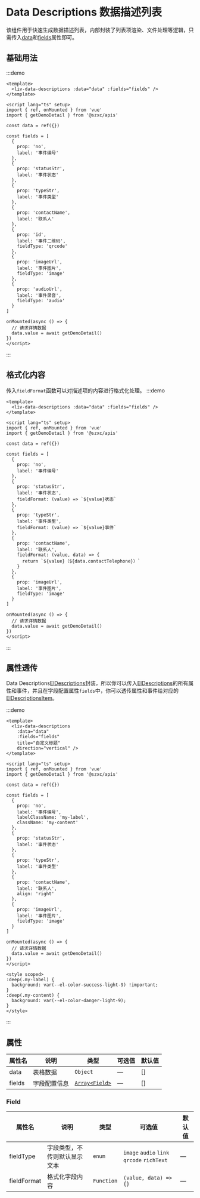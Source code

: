 # Data Descriptions 数据描述列表

该组件用于快速生成数据描述列表，内部封装了列表项渲染、文件处理等逻辑，只需传入[data](#属性)和[fields](#field)属性即可。

## 基础用法
:::demo
```vue
<template>
  <liv-data-descriptions :data="data" :fields="fields" />
</template>

<script lang="ts" setup>
import { ref, onMounted } from 'vue'
import { getDemoDetail } from '@szxc/apis'

const data = ref({})

const fields = [
  {
    prop: 'no',
    label: '事件编号'
  },
  {
    prop: 'statusStr',
    label: '事件状态'
  },
  {
    prop: 'typeStr',
    label: '事件类型'
  },
  {
    prop: 'contactName',
    label: '联系人'
  },
  {
    prop: 'id',
    label: '事件二维码',
    fieldType: 'qrcode'
  },
  {
    prop: 'imageUrl',
    label: '事件图片',
    fieldType: 'image'
  },
  {
    prop: 'audioUrl',
    label: '事件录音',
    fieldType: 'audio'
  }
]

onMounted(async () => {
  // 请求详情数据
  data.value = await getDemoDetail()
})
</script>
```
:::

## 格式化内容
传入`fieldFormat`函数可以对描述项的内容进行格式化处理。
:::demo
```vue
<template>
  <liv-data-descriptions :data="data" :fields="fields" />
</template>

<script lang="ts" setup>
import { ref, onMounted } from 'vue'
import { getDemoDetail } from '@szxc/apis'

const data = ref({})

const fields = [
  {
    prop: 'no',
    label: '事件编号'
  },
  {
    prop: 'statusStr',
    label: '事件状态',
    fieldFormat: (value) => `${value}状态`
  },
  {
    prop: 'typeStr',
    label: '事件类型',
    fieldFormat: (value) => `${value}事件`
  },
  {
    prop: 'contactName',
    label: '联系人',
    fieldFormat: (value, data) => {
      return `${value}（${data.contactTelephone}）`
    }
  },
  {
    prop: 'imageUrl',
    label: '事件图片',
    fieldType: 'image'
  }
]

onMounted(async () => {
  // 请求详情数据
  data.value = await getDemoDetail()
})
</script>
```
:::

## 属性透传

Data Descriptions[ElDescriptions](https://element-plus.org/zh-CN/component/descriptions.html#descriptions-attributes)封装，所以你可以传入[ElDescriptions](https://element-plus.org/zh-CN/component/descriptions.html#descriptions-attributes)的所有属性和事件，并且在字段配置属性`fields`中，你可以透传属性和事件给对应的[ElDescriptionsItem](https://element-plus.org/zh-CN/component/descriptions.html#descriptionsitem-attributes)。

:::demo
```vue
<template>
  <liv-data-descriptions 
    :data="data" 
    :fields="fields" 
    title="自定义标题" 
    direction="vertical" />
</template>

<script lang="ts" setup>
import { ref, onMounted } from 'vue'
import { getDemoDetail } from '@szxc/apis'

const data = ref({})

const fields = [
  {
    prop: 'no',
    label: '事件编号',
    labelClassName: 'my-label',
    className: 'my-content'
  },
  {
    prop: 'statusStr',
    label: '事件状态'
  },
  {
    prop: 'typeStr',
    label: '事件类型'
  },
  {
    prop: 'contactName',
    label: '联系人',
    align: 'right'
  },
  {
    prop: 'imageUrl',
    label: '事件图片',
    fieldType: 'image'
  }
]

onMounted(async () => {
  // 请求详情数据
  data.value = await getDemoDetail()
})
</script>

<style scoped>
:deep(.my-label) {
  background: var(--el-color-success-light-9) !important;
}
:deep(.my-content) {
  background: var(--el-color-danger-light-9);
}
</style>
```
:::

## 属性

| 属性名 | 说明 | 类型 | 可选值 | 默认值 |
| ------ | ------ | ------ | ------ | ------ |
| data | 表格数据 | `Object` | — | [] |
| fields | 字段配置信息 | [`Array<Field>`](#field) | — | [] |

### Field

| 属性名       | 说明             | 类型     | 可选值            | 默认值 |
|-----------|----------------|--------|----------------|-----|
| fieldType | 字段类型，不传则默认显示文本 | `enum` | `image` `audio` `link` `qrcode` `richText` | —   |
| fieldFormat | 格式化字段内容 | `Function` | `(value, data) => {}` | — |